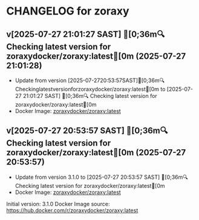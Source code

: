 CHANGELOG for zoraxy
===================
## v[2025-07-27 21:01:27 SAST] [0;36m🔍 Checking latest version for zoraxydocker/zoraxy:latest[0m (2025-07-27 21:01:28)

- Update from version [2025-07-2720:53:57SAST][0;36m🔍Checkinglatestversionforzoraxydocker/zoraxy:latest[0m to [2025-07-27 21:01:27 SAST] [0;36m🔍 Checking latest version for zoraxydocker/zoraxy:latest[0m
- Docker Image: [zoraxydocker/zoraxy:latest](https://hub.docker.com/r/zoraxydocker/zoraxy:latest)


## v[2025-07-27 20:53:57 SAST] [0;36m🔍 Checking latest version for zoraxydocker/zoraxy:latest[0m (2025-07-27 20:53:57)

- Update from version 3.1.0 to [2025-07-27 20:53:57 SAST] [0;36m🔍 Checking latest version for zoraxydocker/zoraxy:latest[0m
- Docker Image: [zoraxydocker/zoraxy:latest](https://hub.docker.com/r/zoraxydocker/zoraxy:latest)



Initial version: 3.1.0
Docker Image source: https://hub.docker.com/r/zoraxydocker/zoraxy:latest

